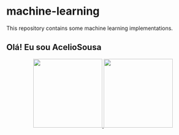 # machine-learning
This repository contains some machine learning implementations.
## Olá! Eu sou AcelioSousa

<div align="center">
  <a href="https://github.com/AcelioSousa">
  <img height="180em" src="https://github-readme-stats.vercel.app/api?username=AcelioSousa&show_icons=true&theme=dark&include_all_commits=true&count_private=true"/>
  <img height="180em" src="https://github-readme-stats.vercel.app/api/top-langs/?username=AcelioSousa&layout=compact&langs_count=7&theme=dark"/>
</div>
 
